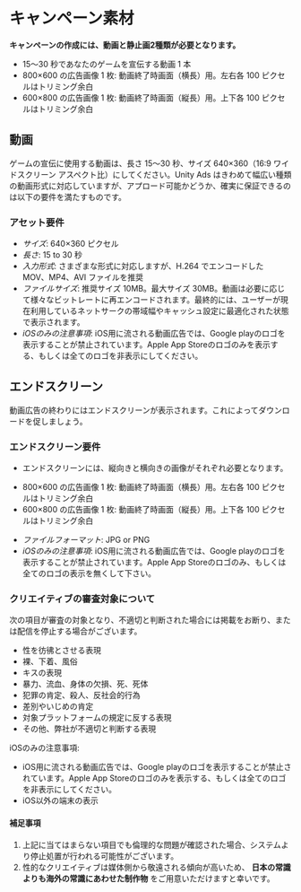 # キャンペーン素材
**キャンペーンの作成には、動画と静止画2種類が必要となります。**

- 15～30 秒であなたのゲームを宣伝する動画 1 本
- 800×600 の広告画像 1 枚: 動画終了時画面（横長）用。左右各 100 ピクセルはトリミング余白
- 600×800 の広告画像 1 枚: 動画終了時画面（縦長）用。上下各 100 ピクセルはトリミング余白

## 動画
ゲームの宣伝に使用する動画は、長さ 15～30 秒、サイズ 640×360（16:9 ワイドスクリーン アスペクト比）にしてください。Unity Ads はきわめて幅広い種類の動画形式に対応していますが、アプロード可能かどうか、確実に保証できるのは以下の要件を満たすものです。

### アセット要件
- *サイズ*: 640×360 ピクセル
- *長さ*: 15 to 30 秒
- *入力形式*: さまざまな形式に対応しますが、H.264 でエンコードした MOV、MP4、AVI ファイルを推奨
- *ファイルサイズ*: 推奨サイズ 10MB。最大サイズ 30MB。動画は必要に応じて様々なビットレートに再エンコードされます。最終的には、ユーザーが現在利用しているネットサークの帯域幅やキャッシュ設定に最適化された状態で表示されます。
- *iOSのみの注意事項*: iOS用に流される動画広告では、Google playのロゴを表示することが禁止されています。Apple App Storeのロゴのみを表示する、もしくは全てのロゴを非表示にしてください。

## エンドスクリーン
動画広告の終わりにはエンドスクリーンが表示されます。これによってダウンロードを促しましょう。

### エンドスクリーン要件
- エンドスクリーンには、縦向きと横向きの画像がそれぞれ必要となります。
 * 800×600 の広告画像 1 枚: 動画終了時画面（横長）用。左右各 100 ピクセルはトリミング余白
 * 600×800 の広告画像 1 枚: 動画終了時画面（縦長）用。上下各 100 ピクセルはトリミング余白
- *ファイルフォーマット*: JPG or PNG
- *iOSのみの注意事項*: iOS用に流される動画広告では、Google playのロゴを表示することが禁止されています。Apple App Storeのロゴのみ、もしくは全てのロゴの表示を無くして下さい。

### クリエイティブの審査対象について
次の項目が審査の対象となり、不適切と判断された場合には掲載をお断り、または配信を停止する場合がございます。
- 性を彷彿とさせる表現
- 裸、下着、風俗
- キスの表現
- 暴力、流血、身体の欠損、死、死体
- 犯罪の肯定、殺人、反社会的行為
- 差別やいじめの肯定
- 対象プラットフォームの規定に反する表現
- その他、弊社が不適切と判断する表現

iOSのみの注意事項:
- iOS用に流される動画広告では、Google playのロゴを表示することが禁止されています。Apple App Storeのロゴのみを表示する、もしくは全てのロゴを非表示にしてください。
- iOS以外の端末の表示

#### 補足事項
1. 上記に当てはまらない項目でも倫理的な問題が確認された場合、システムより停止処置が行われる可能性がございます。
2. 性的なクリエイティブは媒体側から敬遠される傾向が高いため、 **日本の常識よりも海外の常識にあわせた制作物** をご用意いただけますと幸いです。